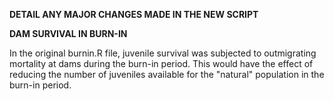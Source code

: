 **DETAIL ANY MAJOR CHANGES MADE IN THE NEW SCRIPT**

**DAM SURVIVAL IN BURN-IN**

In the original burnin.R file, juvenile survival was subjected to outmigrating mortality at dams during the burn-in period. This would have the effect of reducing the number of juveniles available for the "natural" population in the burn-in period. 

